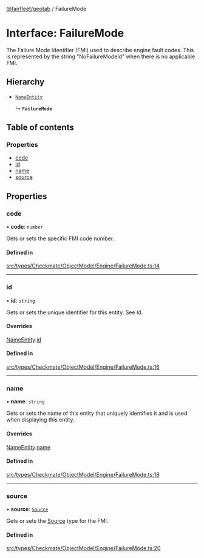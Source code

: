 [@fairfleet/geotab](../README.md) / FailureMode

# Interface: FailureMode

The Failure Mode Identifier (FMI) used to describe engine fault
 codes. This is represented by the string "NoFailureModeId" when there is no applicable FMI.

## Hierarchy

- [`NameEntity`](NameEntity.md)

  ↳ **`FailureMode`**

## Table of contents

### Properties

- [code](FailureMode.md#code)
- [id](FailureMode.md#id)
- [name](FailureMode.md#name)
- [source](FailureMode.md#source)

## Properties

### code

• **code**: `number`

Gets or sets the specific FMI code number.

#### Defined in

[src/types/Checkmate/ObjectModel/Engine/FailureMode.ts:14](https://github.com/fairfleet/geotab/blob/b682f10/src/types/Checkmate/ObjectModel/Engine/FailureMode.ts#L14)

___

### id

• **id**: `string`

Gets or sets the unique identifier for this entity. See Id.

#### Overrides

[NameEntity](NameEntity.md).[id](NameEntity.md#id)

#### Defined in

[src/types/Checkmate/ObjectModel/Engine/FailureMode.ts:16](https://github.com/fairfleet/geotab/blob/b682f10/src/types/Checkmate/ObjectModel/Engine/FailureMode.ts#L16)

___

### name

• **name**: `string`

Gets or sets the name of this entity that uniquely identifies it and is used when displaying this entity.

#### Overrides

[NameEntity](NameEntity.md).[name](NameEntity.md#name)

#### Defined in

[src/types/Checkmate/ObjectModel/Engine/FailureMode.ts:18](https://github.com/fairfleet/geotab/blob/b682f10/src/types/Checkmate/ObjectModel/Engine/FailureMode.ts#L18)

___

### source

• **source**: [`Source`](Source.md)

Gets or sets the [Source](Source.md) type for the FMI.

#### Defined in

[src/types/Checkmate/ObjectModel/Engine/FailureMode.ts:20](https://github.com/fairfleet/geotab/blob/b682f10/src/types/Checkmate/ObjectModel/Engine/FailureMode.ts#L20)
